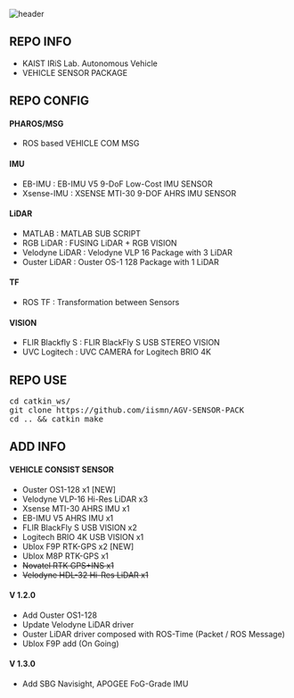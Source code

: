 ![header](https://capsule-render.vercel.app/api?type=rect&color=timeGradient&text=AGV%20SENSOR%20PACKAGE&fontSize=20)

## <div align=left>REPO INFO</div>  
- KAIST IRiS Lab. Autonomous Vehicle
- VEHICLE SENSOR PACKAGE  

## <div align=left>REPO CONFIG</div>  
#### PHAROS/MSG  
* ROS based VEHICLE COM MSG   
#### IMU  
* EB-IMU      : EB-IMU V5 9-DoF Low-Cost IMU SENSOR  
* Xsense-IMU  : XSENSE MTI-30 9-DOF AHRS IMU SENSOR  
#### LiDAR  
* MATLAB : MATLAB SUB SCRIPT
* RGB LiDAR : FUSING LiDAR + RGB VISION  
* Velodyne LiDAR : Velodyne VLP 16 Package with 3 LiDAR  
* Ouster LiDAR : Ouster OS-1 128 Package with 1 LiDAR  
#### TF  
* ROS TF : Transformation between Sensors  
#### VISION
* FLIR Blackfly S : FLIR BlackFly S USB STEREO VISION  
* UVC Logitech : UVC CAMERA for Logitech BRIO 4K 


## <div align=left>REPO USE</div> 
<pre>cd catkin_ws/  
git clone https://github.com/iismn/AGV-SENSOR-PACK  
cd .. && catkin_make</pre>

## <div align=left>ADD INFO</div>
#### VEHICLE CONSIST SENSOR 
- Ouster OS1-128 x1 [NEW]
- Velodyne VLP-16 Hi-Res LiDAR x3  
- Xsense MTI-30 AHRS IMU x1  
- EB-IMU V5 AHRS IMU x1  
- FLIR BlackFly S USB VISION x2  
- Logitech BRIO 4K USB VISION x1 
- Ublox F9P RTK-GPS x2 [NEW]
- Ublox M8P RTK-GPS x1
- <del>Novatel RTK GPS+INS x1</del>
- <del>Velodyne HDL-32 Hi-Res LiDAR x1</del>

#### V 1.2.0
- Add Ouster OS1-128
- Update Velodyne LiDAR driver
- Ouster LiDAR driver composed with ROS-Time (Packet / ROS Message)
- Ublox F9P add (On Going)

#### V 1.3.0
- Add SBG Navisight, APOGEE FoG-Grade IMU
